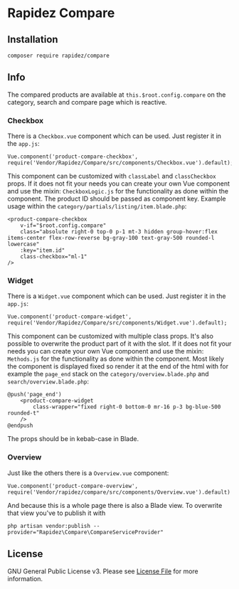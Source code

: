 # Rapidez Compare

## Installation

```
composer require rapidez/compare
```

## Info

The compared products are available at `this.$root.config.compare` on the category, search and compare page which is reactive.

### Checkbox

There is a `Checkbox.vue` component which can be used. Just register it in the `app.js`:
```
Vue.component('product-compare-checkbox', require('Vendor/Rapidez/Compare/src/components/Checkbox.vue').default);
```
This component can be customized with `classLabel` and `classCheckbox` props. If it does not fit your needs you can create your own Vue component and use the mixin: `CheckboxLogic.js` for the functionality as done within the component. The product ID should be passed as component key. Example usage within the `category/partials/listing/item.blade.php`:
```
<product-compare-checkbox
    v-if="$root.config.compare"
    class="absolute right-0 top-0 p-1 mt-3 hidden group-hover:flex items-center flex-row-reverse bg-gray-100 text-gray-500 rounded-l lowercase"
    :key="item.id"
    class-checkbox="ml-1"
/>
```

### Widget

There is a `Widget.vue` component which can be used. Just register it in the `app.js`:
```
Vue.component('product-compare-widget', require('Vendor/Rapidez/Compare/src/components/Widget.vue').default);
```
This component can be customized with multiple class props. It's also possible to overwrite the product part of it with the slot. If it does not fit your needs you can create your own Vue component and use the mixin: `Methods.js` for the functionality as done within the component. Most likely the component is displayed fixed so render it at the end of the html with for example the `page_end` stack on the `category/overview.blade.php` and `search/overview.blade.php`:
```
@push('page_end')
    <product-compare-widget
        class-wrapper="fixed right-0 bottom-0 mr-16 p-3 bg-blue-500 rounded-t"
    />
@endpush
```
The props should be in kebab-case in Blade.

### Overview

Just like the others there is a `Overview.vue` component:
```
Vue.component('product-compare-overview', require('Vendor/rapidez/compare/src/components/Overview.vue').default)
```
And because this is a whole page there is also a Blade view. To overwrite that view you've to publish it with 
```
php artisan vendor:publish --provider="Rapidez\Compare\CompareServiceProvider"
```

## License

GNU General Public License v3. Please see [License File](LICENSE) for more information.
